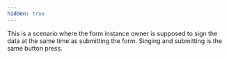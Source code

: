 ```yaml
---
hidden: true
---
```


This is a scenario where the form instance owner is supposed to sign the data at the same time as submitting the form. Singing and submitting is the same button press.